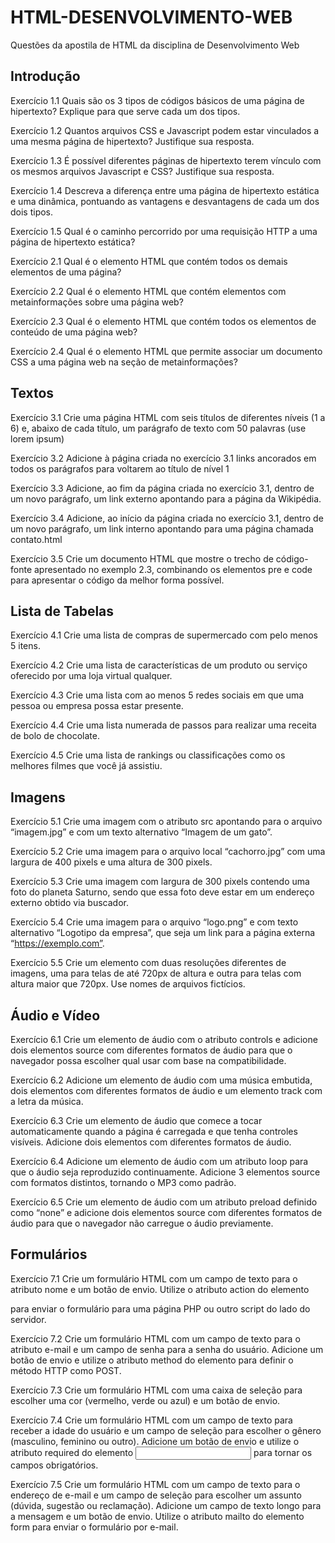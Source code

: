 # HTML-DESENVOLVIMENTO-WEB
Questões da apostila de HTML da disciplina de Desenvolvimento Web

## Introdução

Exercício 1.1 Quais são os 3 tipos de códigos básicos de uma página de hipertexto? Explique para
que serve cada um dos tipos.

Exercício 1.2 Quantos arquivos CSS e Javascript podem estar vinculados a uma mesma página de
hipertexto? Justifique sua resposta.

Exercício 1.3 É possível diferentes páginas de hipertexto terem vínculo com os mesmos arquivos
Javascript e CSS? Justifique sua resposta. 

Exercício 1.4 Descreva a diferença entre uma página de hipertexto estática e uma dinâmica,
pontuando as vantagens e desvantagens de cada um dos dois tipos. 

Exercício 1.5 Qual é o caminho percorrido por uma requisição HTTP a uma página de hipertexto
estática?

Exercício 2.1 Qual é o elemento HTML que contém todos os demais elementos de uma página? 

Exercício 2.2 Qual é o elemento HTML que contém elementos com metainformações sobre uma
página web?

Exercício 2.3 Qual é o elemento HTML que contém todos os elementos de conteúdo de uma página
web?

Exercício 2.4 Qual é o elemento HTML que permite associar um documento CSS a uma página
web na seção de metainformações? 


## Textos


Exercício 3.1 Crie uma página HTML com seis títulos de diferentes níveis (1 a 6) e, abaixo de cada
título, um parágrafo de texto com 50 palavras (use lorem ipsum)

Exercício 3.2 Adicione à página criada no exercício 3.1 links ancorados em todos os parágrafos
para voltarem ao título de nível 1

Exercício 3.3 Adicione, ao fim da página criada no exercício 3.1, dentro de um novo parágrafo, um
link externo apontando para a página da Wikipédia.

Exercício 3.4 Adicione, ao início da página criada no exercício 3.1, dentro de um novo parágrafo,
um link interno apontando para uma página chamada contato.html

Exercício 3.5 Crie um documento HTML que mostre o trecho de código-fonte apresentado no
exemplo 2.3, combinando os elementos pre e code para apresentar o código da melhor forma
possível.

## Lista de Tabelas

Exercício 4.1 Crie uma lista de compras de supermercado com pelo menos 5 itens.

Exercício 4.2 Crie uma lista de características de um produto ou serviço oferecido por uma loja
virtual qualquer.

Exercício 4.3 Crie uma lista com ao menos 5 redes sociais em que uma pessoa ou empresa possa
estar presente. 

Exercício 4.4 Crie uma lista numerada de passos para realizar uma receita de bolo de chocolate. 

Exercício 4.5 Crie uma lista de rankings ou classificações como os melhores filmes que você já
assistiu.

## Imagens

Exercício 5.1 Crie uma imagem com o atributo src apontando para o arquivo “imagem.jpg” e com
um texto alternativo “Imagem de um gato”. 

Exercício 5.2 Crie uma imagem para o arquivo local “cachorro.jpg” com uma largura de 400 pixels
e uma altura de 300 pixels.

Exercício 5.3 Crie uma imagem com largura de 300 pixels contendo uma foto do planeta Saturno,
sendo que essa foto deve estar em um endereço externo obtido via buscador.

Exercício 5.4 Crie uma imagem para o arquivo “logo.png” e com texto alternativo “Logotipo da
empresa”, que seja um link para a página externa “https://exemplo.com”.

Exercício 5.5 Crie um elemento <picture> com duas resoluções diferentes de imagens, uma para
telas de até 720px de altura e outra para telas com altura maior que 720px. Use nomes de arquivos
fictícios.

## Áudio e Vídeo

Exercício 6.1 Crie um elemento de áudio com o atributo controls e adicione dois elementos
source com diferentes formatos de áudio para que o navegador possa escolher qual usar com
base na compatibilidade.

Exercício 6.2 Adicione um elemento de áudio com uma música embutida, dois elementos <source>
com diferentes formatos de áudio e um elemento track com a letra da música. 

Exercício 6.3 Crie um elemento de áudio que comece a tocar automaticamente quando a página
é carregada e que tenha controles visíveis. Adicione dois elementos <source> com diferentes
formatos de áudio.

Exercício 6.4 Adicione um elemento de áudio com um atributo loop para que o áudio seja reproduzido continuamente.
Adicione 3 elementos source com formatos distintos, tornando o MP3
como padrão.

Exercício 6.5 Crie um elemento de áudio com um atributo preload definido como “none” e adicione
dois elementos source com diferentes formatos de áudio para que o navegador não carregue o
áudio previamente.

## Formulários

Exercício 7.1 Crie um formulário HTML com um campo de texto para o atributo nome e um botão
de envio. Utilize o atributo action do elemento <form> para enviar o formulário para uma página
PHP ou outro script do lado do servidor.

Exercício 7.2 Crie um formulário HTML com um campo de texto para o atributo e-mail e um campo
de senha para a senha do usuário. Adicione um botão de envio e utilize o atributo method do
elemento <form> para definir o método HTTP como POST. 

Exercício 7.3 Crie um formulário HTML com uma caixa de seleção para escolher uma cor (vermelho,
verde ou azul) e um botão de envio.

Exercício 7.4 Crie um formulário HTML com um campo de texto para receber a idade do usuário e
um campo de seleção para escolher o gênero (masculino, feminino ou outro). Adicione um botão
de envio e utilize o atributo required do elemento <input> para tornar os campos obrigatórios. 

Exercício 7.5 Crie um formulário HTML com um campo de texto para o endereço de e-mail e um
campo de seleção para escolher um assunto (dúvida, sugestão ou reclamação). Adicione um
campo de texto longo para a mensagem e um botão de envio. Utilize o atributo mailto do elemento
form para enviar o formulário por e-mail. 
